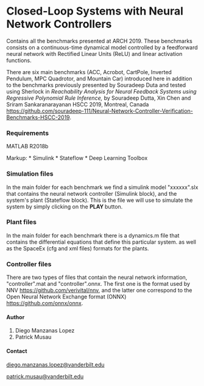 
# Closed-Loop Systems with Neural Network Controllers
Contains all the benchmarks presented at ARCH 2019. These benchmarks consists on a continuous-time dynamical model controlled
by a feedforward neural network with Rectified Linear Units (ReLU) and linear activation functions.

There are six main benchmarks (ACC, Acrobot, CartPole, Inverted Pendulum, MPC Quadrotor, and Mountain Car) introduced here in 
addition to the benchmarks previously presented by Souradeep Duta and tested using Sherlock in <i>
Reachability Analysis for Neural Feedback Systems using Regressive Polynomial Rule Inference, </i> by Souradeep Dutta, Xin Chen and Sriram Sankaranarayanan HSCC 2019, Montreal, Canada 
https://github.com/souradeep-111/Neural-Network-Controller-Verification-Benchmarks-HSCC-2019. 

### Requirements

MATLAB R2018b 

Markup: 
       * Simulink
       * Stateflow
       * Deep Learning Toolbox

### Simulation files

In the main folder for each benchmark we find a simulink model "xxxxxx".slx that contains the neural network 
controller (Simulink block), and the system's plant (Stateflow block). This is the file we will use to simulate the system by simply
clicking on the <b> PLAY </b> button.

### Plant files

In the main folder for each benchmark there is a dynamics.m file that contains the differential equations that define this particular system.
as well as the SpaceEx (cfg and xml files) formats for the plants. 

### Controller files

There are two types of files that contain the neural network information, "controller".mat and "controller".onnx. The first one is the 
format used by NNV https://github.com/verivital/nnv, and the latter one correspond to the Open Neural Network Exchange format (ONNX) 
https://github.com/onnx/onnx. 


#### Author

1. Diego Manzanas Lopez
2. Patrick Musau

#### Contact

diego.manzanas.lopez@vanderbilt.edu

patrick.musau@vanderbilt.edu
